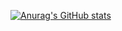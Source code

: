 [![Anurag's GitHub stats](https://github-readme-stats.vercel.app/api?username=pmutshipayi)](https://github.com/anuraghazra/github-readme-stats)

